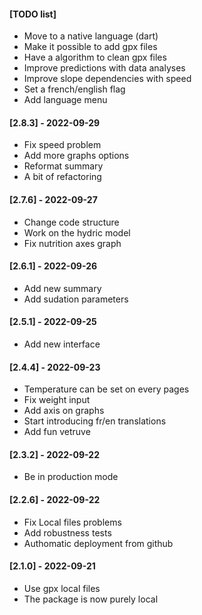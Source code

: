 #### [TODO list]

- Move to a native language (dart)
- Make it possible to add gpx files
- Have a algorithm to clean gpx files
- Improve predictions with data analyses
- Improve slope dependencies with speed
- Set a french/english flag
- Add language menu


#### [2.8.3] - 2022-09-29

- Fix speed problem
- Add more graphs options
- Reformat summary
- A bit of refactoring

#### [2.7.6] - 2022-09-27

- Change code structure
- Work on the hydric model
- Fix nutrition axes graph

#### [2.6.1] - 2022-09-26

- Add new summary
- Add sudation parameters

#### [2.5.1] - 2022-09-25

- Add new interface

#### [2.4.4] - 2022-09-23

- Temperature can be set on every pages
- Fix weight input
- Add axis on graphs
- Start introducing fr/en translations
- Add fun vetruve

#### [2.3.2] - 2022-09-22

- Be in production mode

#### [2.2.6] - 2022-09-22
 
- Fix Local files problems
- Add robustness tests
- Authomatic deployment from github

#### [2.1.0] - 2022-09-21
  
- Use gpx local files
- The package is now purely local
 